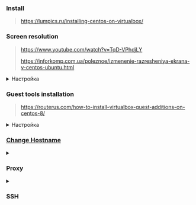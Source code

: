 ### Install
> https://lumpics.ru/installing-centos-on-virtualbox/

### Screen resolution
> https://www.youtube.com/watch?v=TqD-VPhdjLY
>
> https://inforkomp.com.ua/poleznoe/izmenenie-razresheniya-ekrana-v-centos-ubuntu.html
<details>
   <summary>Настройка</summary>
Фактически после запроса поддерживаемых параметров
<details>
<summary>Code</summary>
   
```
xrandr
Screen 0: minimum 1 x 1, current 1680 x 1050, maximum 8192 x 8192
Virtual1 connected primary 1680x1050+0+0 (normal left inverted right x axis y axis) 0mm x 0mm
   1680x1050     60.00*+  59.95  
   2560x1600     59.99  
   1920x1440     60.00
```
</details>
   
если они есть в списке, можно сразу установить требуемый режим

```
xrandr --output Virtual1 --mode "1680x1050"
```

Далее делаем скрипт для автозапуска
<details>
<summary>Code</summary>

```
cd ~
mkdir bin
touch ~/bin/fullscreen.sh
chmod +x ~/bin/fullscreen.sh
sudo nano ~/bin/fullscreen.sh
```
</details>
Пишем туда

```
#!/bin/bash

xrandr --output Virtual1 --mode "1680x1050"
```

И далее прописываем скрипт в автозапуск "Параметры системы"/"Запуск и завершение"/"Автозапуск".
Перезагружаемся.
</details>

### Guest tools installation
> https://routerus.com/how-to-install-virtualbox-guest-additions-on-centos-8/
<details>
   <summary>Настройка</summary>
   
> Обращаем внимание на версию вари! Тулзы не поставятся на новых осях со старой вари!

Создаем новый каталог и монтируем файл ISO:

``` 
sudo mkdir -p /mnt/cdrom
sudo mount /dev/cdrom /mnt/cdrom
```

Перейдите во вновь созданный каталог и выполните сценарий VBoxLinuxAdditions.run чтобы начать установку гостевых дополнений:

``` 
cd /mnt/cdrom
sudo sh ./VBoxLinuxAdditions.run --nox11
```

Параметр --nox11 указывает программе установки не создавать окно xterm.
Результат будет выглядеть следующим образом:

```
Verifying archive integrity... All good. Uncompressing VirtualBox 6.0.16 Guest Additions for Linux........ ... ... VirtualBox Guest Additions: Starting.
```

Перезагрузите гостевую систему CentOS, чтобы изменения вступили в силу:

``` 
sudo shutdown -r now
```

После загрузки виртуальной машины войдите в нее и убедитесь, что установка прошла успешно и модуль ядра загружен с помощью команды lsmod :

```
lsmod | grep vboxguest
```

Результат будет выглядеть примерно так:

```
vboxguest 348160 2 vboxsf
```
</details>

### [Change Hostname](https://github.com/AV-ghub/PostgreSQL-Cloud-Solutions/blob/main/Linux/Ubuntu/001%20Installation.md#change-hostname)

<details>
<summary><H3>Proxy</H3></summary>

```
sudo nano /etc/yum.conf

proxy=http://proxy.domain:port_number
http_proxy=http://proxy.domain:port_number
https_proxy=http://proxy.domain:port_number
no_proxy=.domain,.domain1,.domain2
```
</details>

<details>
<summary><H3>SSH</H3></summary>
<href>https://www.cyberciti.biz/faq/how-to-install-ssh-on-ubuntu-linux-using-apt-get/</href>
   
```
install openssh-client
sudo systemctl enable ssh

sudo ufw allow ssh

sudo systemctl start ssh
sudo systemctl stop ssh
sudo systemctl restart ssh

sudo systemctl status ssh

ssh user@server-ip-here
```
</details>





